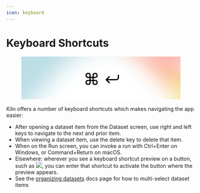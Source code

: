 ```yaml
---
icon: keyboard
---
```


# Keyboard Shortcuts

<figure><img src="../.gitbook/assets/KBD.png" alt=""><figcaption></figcaption></figure>

Kiln offers a number of keyboard shortcuts which makes navigating the app easier:

* After opening a dataset item from the Dataset screen, use right and left keys to navigate to the next and prior item.
* When viewing a dataset item, use the delete key to delete that item.
* When on the Run screen, you can invoke a run with Ctrl+Enter on Windows, or Command+Return on macOS.
* Elsewhere: wherever you see a keyboard shortcut preview on a button, such as ![](<../.gitbook/assets/Screenshot 2025-01-09 at 11.40.48 AM (1).png>), you can enter that shortcut to activate the button where the preview appears.
* See the [organizing datasets](organizing-datasets.md) docs page for how to multi-select dataset items
